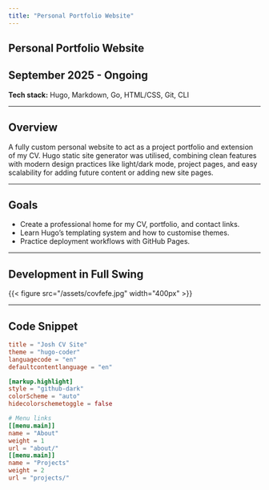 ```yaml
---
title: "Personal Portfolio Website"
---
```


## Personal Portfolio Website

## **September 2025 - Ongoing**

**Tech stack:** Hugo, Markdown, Go, HTML/CSS, Git, CLI

---

## Overview  

A fully custom personal website to act as a project portfolio and extension of my CV. Hugo static site generator was utilised, combining clean features with modern design practices like light/dark mode, project pages, and easy scalability for adding future content or adding new site pages.

---

## Goals  

- Create a professional home for my CV, portfolio, and contact links.  
- Learn Hugo’s templating system and how to customise themes.  
- Practice deployment workflows with GitHub Pages.  

---

## Development in Full Swing  

{{< figure src="/assets/covfefe.jpg" width="400px" >}}

---

## Code Snippet  

```toml
title = "Josh CV Site"
theme = "hugo-coder"
languagecode = "en"
defaultcontentlanguage = "en"

[markup.highlight]
style = "github-dark"
colorScheme = "auto"
hidecolorschemetoggle = false

# Menu links
[[menu.main]]
name = "About"
weight = 1
url = "about/"
[[menu.main]]
name = "Projects"
weight = 2
url = "projects/"

